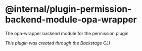 # @internal/plugin-permission-backend-module-opa-wrapper

The opa-wrapper backend module for the permission plugin.

_This plugin was created through the Backstage CLI_
